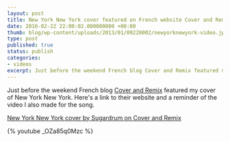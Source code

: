 ```yaml
---
layout: post
title: New York New York cover featured on French website Cover and Remix
date: 2016-02-22 22:00:02.000000000 +00:00
thumb: blog/wp-content/uploads/2013/01/09220002/newyorknewyork-video.jpg
type: post
published: true
status: publish
categories:
- videos
excerpt: Just before the weekend French blog Cover and Remix featured my cover of New York New York on their website. Here's a link to their website and a reminder of the video I also made for the song.
---
```

<p>Just before the weekend French blog <a href="//reprise-me.wix.com/cover-and-remix#!New-york-New-york/comz/551681ff0cf21933cd1bd8ce">Cover and Remix</a> featured my cover of New York New York. Here's a link to their website and a reminder of the video I also made for the song.</p>

<p><a href="//reprise-me.wix.com/cover-and-remix#!New-york-New-york/comz/551681ff0cf21933cd1bd8ce">New York New York cover by Sugardrum on Cover and Remix</a></p>

{% youtube _OZa85q0Mzc %}